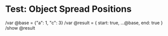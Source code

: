 # Test: Object Spread Positions

/var @base = {"a": 1, "c": 3}
/var @result = { start: true, ...@base, end: true }
/show @result
